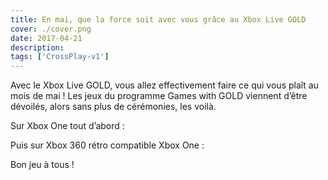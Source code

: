 ```yaml
---
title: En mai, que la force soit avec vous grâce au Xbox Live GOLD
cover: ./cover.png
date: 2017-04-21
description: 
tags: ['CrossPlay-v1']
---
```

Avec le Xbox Live GOLD, vous allez effectivement faire ce qui vous plaît au mois de mai ! Les jeux du programme Games with GOLD viennent d’être dévoilés, alors sans plus de cérémonies, les voilà.

Sur Xbox One tout d’abord :

Puis sur Xbox 360 rétro compatible Xbox One :

Bon jeu à tous !

